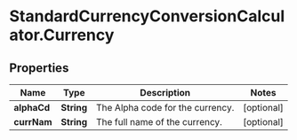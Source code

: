 # StandardCurrencyConversionCalculator.Currency

## Properties

Name | Type | Description | Notes
------------ | ------------- | ------------- | -------------
**alphaCd** | **String** | The Alpha code for the currency. | [optional] 
**currNam** | **String** | The full name of the currency. | [optional] 


